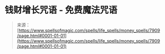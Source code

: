 <!--yml

category: 未分类

date: 2024-06-12 18:43:05

-->

# 钱财增长咒语 - 免费魔法咒语

> 来源：[https://www.spellsofmagic.com/spells/life_spells/money_spells/7909/page.html#0001-01-01](https://www.spellsofmagic.com/spells/life_spells/money_spells/7909/page.html#0001-01-01)
